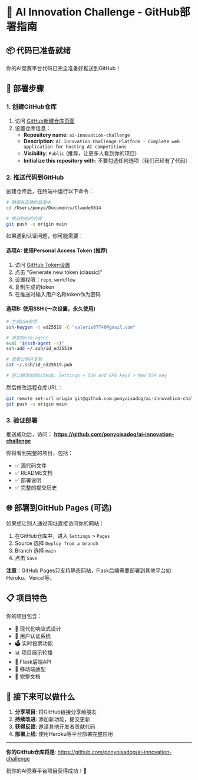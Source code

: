 # 🚀 AI Innovation Challenge - GitHub部署指南

## 📦 代码已准备就绪

你的AI竞赛平台代码已完全准备好推送到GitHub！

## 🔧 部署步骤

### 1. 创建GitHub仓库

1. 访问 [GitHub新建仓库页面](https://github.com/new)
2. 设置仓库信息：
   - **Repository name**: `ai-innovation-challenge`
   - **Description**: `AI Innovation Challenge Platform - Complete web application for hosting AI competitions`
   - **Visibility**: `Public` (推荐，让更多人看到你的项目)
   - **Initialize this repository with**: 不要勾选任何选项（我们已经有了代码）

### 2. 推送代码到GitHub

创建仓库后，在终端中运行以下命令：

```bash
# 确保在正确的目录中
cd /Users/ponyo/Documents/Claude0814

# 推送到你的仓库
git push -u origin main
```

如果遇到认证问题，你可能需要：

#### 选项A: 使用Personal Access Token (推荐)
1. 访问 [GitHub Token设置](https://github.com/settings/tokens)
2. 点击 "Generate new token (classic)"
3. 设置权限：`repo`, `workflow`
4. 复制生成的token
5. 在推送时输入用户名和token作为密码

#### 选项B: 使用SSH (一次设置，永久使用)
```bash
# 生成SSH密钥
ssh-keygen -t ed25519 -C "valerie07740@gmail.com"

# 添加到ssh-agent
eval "$(ssh-agent -s)"
ssh-add ~/.ssh/id_ed25519

# 查看公钥并复制
cat ~/.ssh/id_ed25519.pub

# 将公钥添加到GitHub: Settings > SSH and GPG keys > New SSH key
```

然后修改远程仓库URL：
```bash
git remote set-url origin git@github.com:ponyoisadog/ai-innovation-challenge.git
git push -u origin main
```

### 3. 验证部署

推送成功后，访问：
**https://github.com/ponyoisadog/ai-innovation-challenge**

你将看到完整的项目，包括：
- ✅ 源代码文件
- ✅ README文档
- ✅ 部署说明
- ✅ 完整的提交历史

## 🌐 部署到GitHub Pages (可选)

如果想让别人通过网址直接访问你的网站：

1. 在GitHub仓库中，进入 `Settings` > `Pages`
2. Source 选择 `Deploy from a branch`
3. Branch 选择 `main`
4. 点击 `Save`

**注意**：GitHub Pages只支持静态网站，Flask后端需要部署到其他平台如Heroku、Vercel等。

## 📋 项目特色

你的项目包含：
- 🎨 现代化响应式设计
- 🔐 用户认证系统
- 🗳️ 实时投票功能
- 📊 项目展示轮播
- 🐍 Flask后端API
- 📱 移动端适配
- 📝 完整文档

## 🎯 接下来可以做什么

1. **分享项目**: 将GitHub链接分享给朋友
2. **持续改进**: 添加新功能，提交更新
3. **获得反馈**: 邀请其他开发者贡献代码
4. **部署上线**: 使用Heroku等平台部署完整应用

---

**你的GitHub仓库将是**: https://github.com/ponyoisadog/ai-innovation-challenge

祝你的AI竞赛平台项目获得成功！🚀